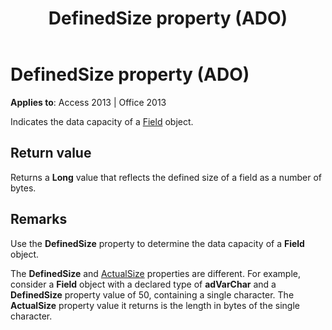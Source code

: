 ﻿---
title: DefinedSize property (ADO)
TOCTitle: DefinedSize property (ADO)
ms:assetid: 8d6db4c9-fbdc-9fcd-63f0-bd677c5ebcf6
ms:mtpsurl: https://msdn.microsoft.com/library/JJ249619(v=office.15)
ms:contentKeyID: 48546257
ms.date: 09/18/2015
mtps_version: v=office.15
---

# DefinedSize property (ADO)


**Applies to**: Access 2013 | Office 2013

Indicates the data capacity of a [Field](field-object-ado.md) object.

## Return value

Returns a **Long** value that reflects the defined size of a field as a number of bytes.

## Remarks

Use the **DefinedSize** property to determine the data capacity of a **Field** object.

The **DefinedSize** and [ActualSize](actualsize-property-ado.md) properties are different. For example, consider a **Field** object with a declared type of **adVarChar** and a **DefinedSize** property value of 50, containing a single character. The **ActualSize** property value it returns is the length in bytes of the single character.

